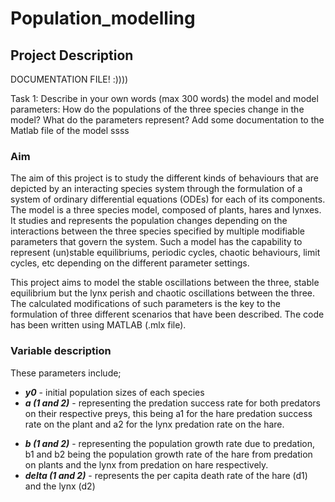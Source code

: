 # Population_modelling
## Project Description

DOCUMENTATION FILE! :))))

Task 1: Describe in your own words (max 300 words) the model and model parameters: How do the populations of the three species change in the model? What do the parameters represent? Add some documentation to the Matlab file of the model
ssss

### Aim 
The aim of this project is to study the different kinds of behaviours that are depicted by an interacting species system through the formulation of a system of ordinary differential equations (ODEs) for each of its components. The model is a three species model, composed of plants, hares and lynxes. It studies and represents the population changes depending on the interactions between the three species specified by multiple modifiable parameters that govern the system. Such a model has the capability to represent (un)stable equilibriums, periodic cycles, chaotic behaviours, limit cycles, etc depending on the different parameter settings. 

This project aims to model the stable oscillations between the three, stable equilibrium but the lynx perish and chaotic oscillations between the three. The calculated modifications of such parameters is the key to the formulation of three different scenarios that have been described. The code has been written using MATLAB (.mlx file). 

### Variable description
These parameters include; 
* ***y0*** - initial population sizes of each species
* ***a (1 and 2)*** - representing the predation success rate for both predators on their respective preys, this being a1 for the hare predation success rate on the plant and a2 for the lynx predation rate on the hare. 
-  ***b (1 and 2)*** - representing the population growth rate due to predation, b1 and b2 being the population growth rate of the hare from predation on plants and the lynx from predation on hare respectively. 
-  ***delta (1 and 2)*** - represents the per capita death rate of the hare (d1) and the lynx (d2)

